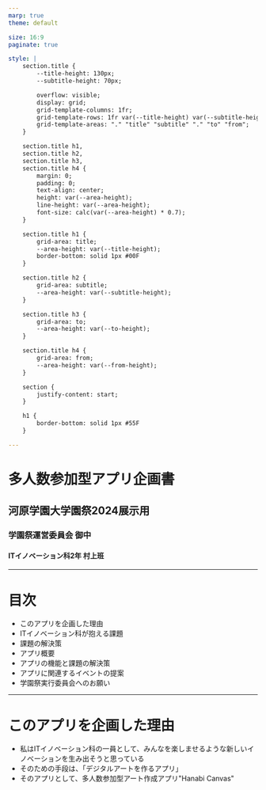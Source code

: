 ```yaml
---
marp: true
theme: default

size: 16:9
paginate: true

style: |
    section.title {
        --title-height: 130px;
        --subtitle-height: 70px;

        overflow: visible;
        display: grid;
        grid-template-columns: 1fr;
        grid-template-rows: 1fr var(--title-height) var(--subtitle-height) 1fr var(--to-height) 1fr var(--from-height) 1fr;
        grid-template-areas: "." "title" "subtitle" "." "to" "from";
    }

    section.title h1,
    section.title h2,
    section.title h3,
    section.title h4 {
        margin: 0;
        padding: 0;
        text-align: center;
        height: var(--area-height);
        line-height: var(--area-height);
        font-size: calc(var(--area-height) * 0.7);
    }

    section.title h1 {
        grid-area: title;
        --area-height: var(--title-height);
        border-bottom: solid 1px #00F
    }

    section.title h2 {
        grid-area: subtitle;
        --area-height: var(--subtitle-height);
    }

    section.title h3 {
        grid-area: to;
        --area-height: var(--to-height);
    }

    section.title h4 {
        grid-area: from;
        --area-height: var(--from-height);
    }

    section {
        justify-content: start;
    }

    h1 {
        border-bottom: solid 1px #55F
    }

---
```

<!-- _class: title -->
# 多人数参加型アプリ企画書
## 河原学園大学園祭2024展示用
### 学園祭運営委員会 御中
#### ITイノベーション科2年 村上班

---
# 目次
- このアプリを企画した理由
- ITイノベーション科が抱える課題
- 課題の解決策
- アプリ概要
- アプリの機能と課題の解決策
- アプリに関連するイベントの提案
- 学園祭実行委員会へのお願い

---
# このアプリを企画した理由
- 私はITイノベーション科の一員として、みんなを楽しませるような新しいイノベーションを生み出そうと思っている
- そのための手段は、「デジタルアートを作るアプリ」
- そのアプリとして、多人数参加型アート作成アプリ"Hanabi Canvas"